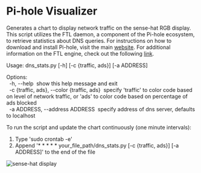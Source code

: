 # Pi-hole Visualizer

Generates a chart to display network traffic on the sense-hat RGB display. This script utilizes the FTL daemon, a component of the Pi-hole ecosystem, to retrieve statistics about DNS queries. For instructions on how to download and install Pi-hole, visit the main [website](https://pi-hole.net/). For additional information on the FTL engine, check out the following [link](https://github.com/pi-hole/FTL).

Usage: dns_stats.py [-h] [-c {traffic, ads}] [-a ADDRESS]  

Options:  
&nbsp;&nbsp;-h, --help&nbsp; show this help message and exit  
&nbsp;&nbsp;-c {traffic, ads}, --color {traffic, ads}&nbsp; specify 'traffic' to color code based on level of network traffic, or 'ads' to color code based on percentage of ads blocked  
&nbsp;&nbsp;-a ADDRESS, --address ADDRESS&nbsp; specify address of dns server, defaults to localhost
  
To run the script and update the chart continuously (one minute intervals):
1.  Type 'sudo crontab -e'  
2.  Append '* * * * * your_file_path/dns_stats.py [-c {traffic, ads}] [-a ADDRESS]' to the end of the file
  
![sense-hat display](https://github.com/simianAstronaut/pi-hole-visualizer/blob/master/images/sense-hat_2.jpg)
